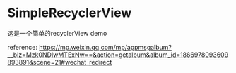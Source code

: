 # SimpleRecyclerView

这是一个简单的recyclerView demo

reference:
https://mp.weixin.qq.com/mp/appmsgalbum?__biz=Mzk0NDIwMTExNw==&action=getalbum&album_id=1866978093609893891&scene=21#wechat_redirect